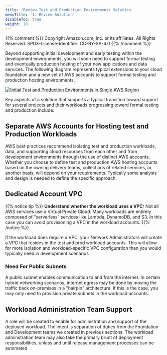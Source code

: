 ```yaml
---
title: 'Review Test and Production Environments Solution'
menuTitle: '1. Review Solution'
disableToc: true
weight: 10
---
```


{{% comment %}}
Copyright Amazon.com, Inc. or its affiliates. All Rights Reserved.
SPDX-License-Identifier: CC-BY-SA-4.0
{{% /comment %}}

Beyond supporting initial development and early testing within the development environments, you will soon need to support formal testing and eventually production hosting of your new applications and data services.  The following diagram represents typical extensions to your cloud foundation and a new set of AWS accounts to support formal testing and production hosting environments.

[![Initial Test and Production Environments in Single AWS Region](/images/04-test-prod/initial-foundation-test-prod-single-region.jpg)](/images/04-test-prod/initial-foundation-test-prod-single-region.jpg)

Key aspects of a solution that supports a typical transition toward support for several projects and their workloads progressing toward formal testing and production include:

## Separate AWS Accounts for Hosting test and Production Workloads

AWS best practices recommend isolating test and production workloads, data, and supporting cloud resources from each other and from development environments through the use of distinct AWS accounts.  Whether you choose to define test and production AWS hosting accounts based on the owning delivery teams, collections of related services, or another basis, will depend on your requirements.  Typically some analysis and design is needed to define the specific approach.

## Dedicated Account VPC

{{% notice tip %}}
**Understand whether the workload uses a VPC:** Not all AWS services use a Virtual Private Cloud.  Many workloads are entirely composed of "serverless" services like Lambda, DynamoDB, and S3.  In this case you can avoid provisioning a VPC in the workload accounts.
{{% /notice %}}

If the workload does require a VPC, your Network Administrators will create a VPC that resides in the test and prod workload accounts.  This will allow for more isolation and workload-specific VPC configuration than you would typically need in development scenarios

### Need For Public Subnets
A public subnet enables communication to and from the internet.  In certain hybrid networking scenarios, internet egress may be done by moving the traffic back on-premises in a "hairpin" architecture.  If this is the case, you may only need to provision private subnets in the workload accounts.

## Workload Administration Team Support
A role will be created to enable for administration and support of the deployed workload.  The intent is separation of duties from the Foundation and Development teams we created in previous sections.  The workload adminstration team may also take the primary brunt of deployment responsibilities, unless and until release management processes can be automated.
